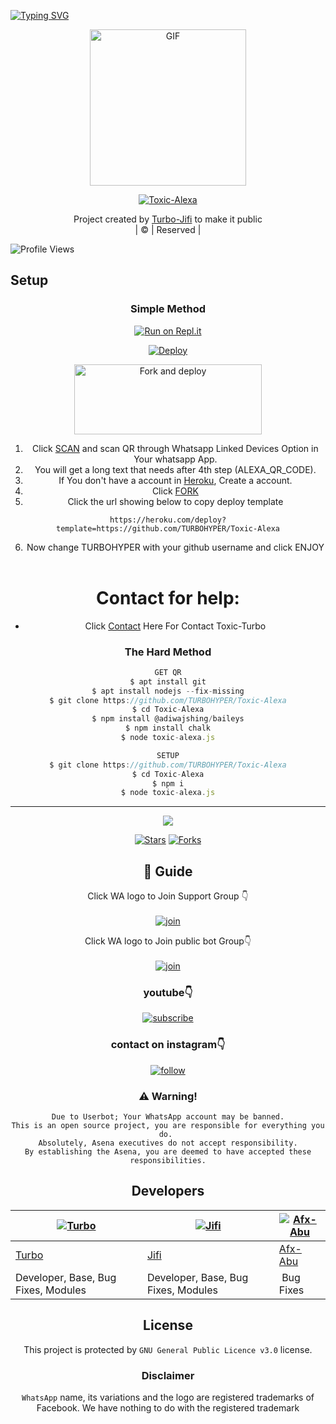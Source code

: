 [![Typing SVG](https://readme-typing-svg.herokuapp.com?font=Frutiger&color=%2336BCF7&size=32&lines=WELCOME+TO+TOXIC-ALEXA;THIS+BOT+MADE+BY+TURBO+%26+JIFI)](https://git.io/typing-svg)
<div align="center">
        <img src="https://telegra.ph/file/f6ec3d3d845a1e3dcce39.jpg" alt="GIF" width="250" height="250"/>
</p>

<a href="#"><img title="Toxic-Alexa" src="https://img.shields.io/badge/Toxic-Alexa-green?colorA=%23ff0000&colorB=%23017e40&style=for-the-badge"></a>
</p>
  <p align="center">
</p>
</div>
<p align="center">
Project created by <a href="https://github.com/TURBOHYPER">Turbo-Jifi</a> to make it public
    <br>
       | © |
        Reserved |
    <br> 
</p>

![Profile Views](https://hits.seeyoufarm.com/api/count/incr/badge.svg?url=https://github.com/TURBOHYPER/Toxic-Alexa&title=Toxic-Alexa%20Views)

## Setup
<div align="center">

  ### Simple Method
 
[![Run on Repl.it](https://repl.it/badge/github/quiec/whatsAlfa)](https://replit.com/@TURBOHYPER/Toxic-Alexa?v=1)
  

[![Deploy](https://www.herokucdn.com/deploy/button.svg)](https://heroku.com/deploy?template=https://github.com/Itsme-dasun/Toxic-Alexa)
        
<a href="https://github.com/TURBOHYPER/Toxic-Alexa/fork"><img align="center" src="https://i.imgur.com/nfRl7cd.jpeg" alt="Fork and deploy" height="112" width="300" /></a>
<br>
        
1. Click [SCAN](https://replit.com/@TURBOHYPER/Toxic-Alexa?v=1) and scan QR through Whatsapp Linked Devices Option in Your whatsapp App.
2. You will get a long text that needs after 4th step (ALEXA_QR_CODE).
3. If You don't have a account in [Heroku](https://signup.heroku.com/), Create a account.
4. Click [FORK](https://github.com/TURBOHYPER/Toxic-Alexa/fork)
5. Click the url showing below to copy deploy template
```
https://heroku.com/deploy?template=https://github.com/TURBOHYPER/Toxic-Alexa
``` 
6. Now change TURBOHYPER with your github username and click ENJOY<br>
   <br>
# Contact for help:
   * Click [Contact](https://wa.me/916380260672?text=Need+Help🙂) Here For Contact Toxic-Turbo
 
### The Hard Method
```js
GET QR
$ apt install git
$ apt install nodejs --fix-missing
$ git clone https://github.com/TURBOHYPER/Toxic-Alexa
$ cd Toxic-Alexa
$ npm install @adiwajshing/baileys
$ npm install chalk
$ node toxic-alexa.js
```
      
```js
SETUP
$ git clone https://github.com/TURBOHYPER/Toxic-Alexa
$ cd Toxic-Alexa
$ npm i
$ node toxic-alexa.js
```

----

  <p align="center">
  <a href="https://github.com/TURBOHYPER/Toxic-Alexa">
    
<a href="https://github.com/TURBOHYPER/followers">
<img src="https://img.shields.io/github/repo-size/farhan-dqz/Julie-Mwol?color=green&label=Repo%20total%20size&style=plastic">
<p align="center">
<a href="https://github.com/TURBOHYPER/Toxic-Alexa/followers"
<img title="Followers" src="https://img.shields.io/github/followers/TOXICTURBO?color=blue&style=flat-square"></a>
<a href="https://github.com/TURBOHYPER/Toxic-Alexa/stargazers/"><img title="Stars" src="https://img.shields.io/github/stars/TURBOHYPER/Toxic-Alexa?color=blue&style=flat-trangle"></a>
<a href="https://github.com/TURBOHYPER/Toxic-Alexa/network/members"><img title="Forks" src="https://img.shields.io/github/forks/TURBOHYPER/Toxic-Alexa?color=blue&style=flat-trangle"></a>
</p>

## 📢 Guide
Click WA logo to Join Support Group 👇
    <br>
<br>
  [![join](https://github.com/Alien-alfa/PublicBot/blob/main/wlogo.svg.png)](https://chat.whatsapp.com/LWjJ4tu2qe9BWQZ1JzRZgp)
  <div align="center">


Click WA logo to Join public bot Group👇
    <br>
<br>
  [![join](https://github.com/Alien-alfa/PublicBot/blob/main/wlogo.svg.png)](https://chat.whatsapp.com/LWjJ4tu2qe9BWQZ1JzRZgp)
  <div align="center">

  </div>

### youtube👇

[![subscribe](https://i.ibb.co/mqttCVQ/images-1-1.png)](https://www.youtube.com/c/TurboMods)


### contact on instagram👇

[![follow](https://i.ibb.co/zHdm4Hj/images-5-2.jpg)](https://www.instagram.com/toxic_turbo777)


### ⚠️ Warning! 
```
Due to Userbot; Your WhatsApp account may be banned.
This is an open source project, you are responsible for everything you do. 
Absolutely, Asena executives do not accept responsibility.
By establishing the Asena, you are deemed to have accepted these responsibilities.
```
          
## Developers
  <div align="center">
    
  [![Turbo](https://github.com/TOXICTURBO.png?size=100)](https://github.com/TURBOHYPER) | [![Jifi](https://github.com/MD-JIFI.png?size=100)](https://github.com/MD-JIFI) | [![Afx-Abu](https://github.com/Afx-Abu.png?size=100)](https://github.com/Afx-Abu) 
----|----|----
[Turbo](https://github.com/TURBOHYPER) | [Jifi](https://github.com/MD-JIFI) | [Afx-Abu](https://github.com/Afx-Abu) 
Developer, Base, Bug Fixes, Modules| Developer, Base, Bug Fixes, Modules |  Bug Fixes
  </div>
    
    


## License
This project is protected by `GNU General Public Licence v3.0` license.

### Disclaimer
`WhatsApp` name, its variations and the logo are registered trademarks of Facebook. We have nothing to do with the registered trademark
